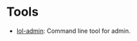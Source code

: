 # Tools

- [lol-admin](https://github.com/akiradeveloper/lol/tree/master/lol-admin): Command line tool for admin.